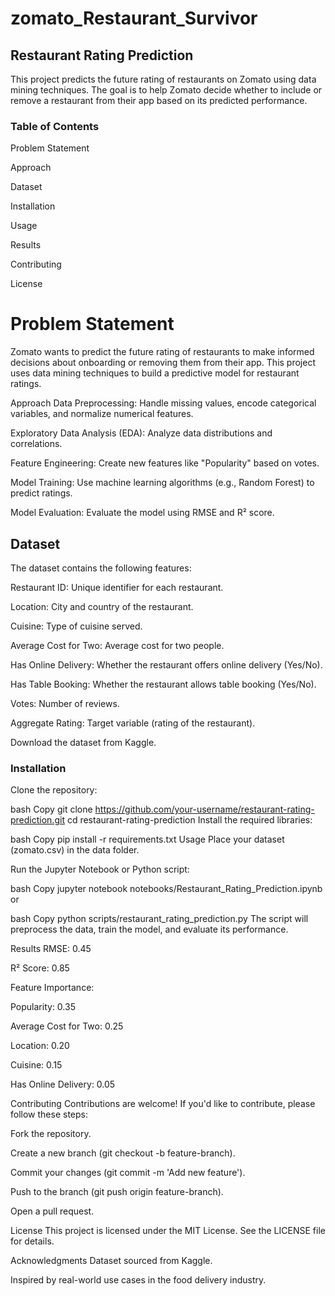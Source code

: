 # zomato_Restaurant_Survivor

## Restaurant Rating Prediction
This project predicts the future rating of restaurants on Zomato using data mining techniques. The goal is to help Zomato decide whether to include or remove a restaurant from their app based on its predicted performance.

### Table of Contents
Problem Statement

Approach

Dataset

Installation

Usage

Results

Contributing

License

# Problem Statement
Zomato wants to predict the future rating of restaurants to make informed decisions about onboarding or removing them from their app. This project uses data mining techniques to build a predictive model for restaurant ratings.

Approach
Data Preprocessing: Handle missing values, encode categorical variables, and normalize numerical features.

Exploratory Data Analysis (EDA): Analyze data distributions and correlations.

Feature Engineering: Create new features like "Popularity" based on votes.

Model Training: Use machine learning algorithms (e.g., Random Forest) to predict ratings.

Model Evaluation: Evaluate the model using RMSE and R² score.

## Dataset
The dataset contains the following features:

Restaurant ID: Unique identifier for each restaurant.

Location: City and country of the restaurant.

Cuisine: Type of cuisine served.

Average Cost for Two: Average cost for two people.

Has Online Delivery: Whether the restaurant offers online delivery (Yes/No).

Has Table Booking: Whether the restaurant allows table booking (Yes/No).

Votes: Number of reviews.

Aggregate Rating: Target variable (rating of the restaurant).

Download the dataset from Kaggle.

### Installation
Clone the repository:

bash
Copy
git clone https://github.com/your-username/restaurant-rating-prediction.git
cd restaurant-rating-prediction
Install the required libraries:

bash
Copy
pip install -r requirements.txt
Usage
Place your dataset (zomato.csv) in the data folder.

Run the Jupyter Notebook or Python script:

bash
Copy
jupyter notebook notebooks/Restaurant_Rating_Prediction.ipynb
or

bash
Copy
python scripts/restaurant_rating_prediction.py
The script will preprocess the data, train the model, and evaluate its performance.

Results
RMSE: 0.45

R² Score: 0.85

Feature Importance:

Popularity: 0.35

Average Cost for Two: 0.25

Location: 0.20

Cuisine: 0.15

Has Online Delivery: 0.05

Contributing
Contributions are welcome! If you'd like to contribute, please follow these steps:

Fork the repository.

Create a new branch (git checkout -b feature-branch).

Commit your changes (git commit -m 'Add new feature').

Push to the branch (git push origin feature-branch).

Open a pull request.

License
This project is licensed under the MIT License. See the LICENSE file for details.

Acknowledgments
Dataset sourced from Kaggle.

Inspired by real-world use cases in the food delivery industry.
